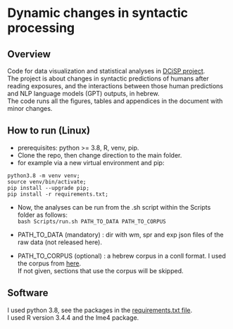 # Dynamic changes in syntactic processing

## Overview
Code for data visualization and statistical analyses in [DCiSP project](https://thesiscommons.org/8djwp/). \
The project is about changes in syntactic predictions of humans after reading exposures, and the interactions between those human predictions and
NLP language models (GPT) outputs, in hebrew. \
The code runs all the figures, tables and appendices in the document with minor changes.

## How to run (Linux)
- prerequisites: python >= 3.8, R, venv, pip.
- Clone the repo, then change direction to the main folder.
- for example via a new virtual environment and pip:
```
python3.8 -m venv venv;
source venv/bin/activate;
pip install --upgrade pip;
pip install -r requirements.txt;
```
- Now, the analyses can be run from the .sh script within the Scripts folder as follows: \
```bash Scripts/run.sh PATH_TO_DATA PATH_TO_CORPUS```

- PATH_TO_DATA (mandatory) : dir with wm, spr and exp json files of the raw data (not released here).
- PATH_TO_CORPUS (optional) : a hebrew corpus in a conll format. I used the corpus from [here](https://u.cs.biu.ac.il/~yogo/hebwiki/). \
If not given, sections that use the corpus will be skipped.

## Software
I used python 3.8, see the packages in the [requirements.txt file](https://github.com/sabn0/DCiSP-rls/blob/main/requirements.txt). \
I used R version 3.4.4 and the lme4 package.

